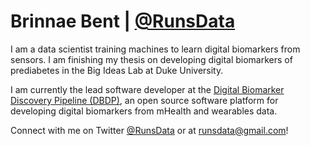 # Brinnae Bent | [@RunsData](runsdata.org)


I am a data scientist training machines to learn digital biomarkers from sensors. I am finishing my thesis on developing digital biomarkers of prediabetes in the Big Ideas Lab at Duke University.

I am currently the lead software developer at the [Digital Biomarker Discovery Pipeline (DBDP)](DBDP.org), an open source software platform for developing digital biomarkers from mHealth and wearables data. 

Connect with me on Twitter [@RunsData](https://twitter.com/RunsData) or at runsdata@gmail.com!
